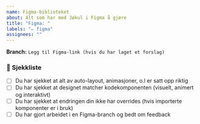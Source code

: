 ```yaml
---
name: Figma-biblioteket
about: Alt som har med Jøkul i Figma å gjøre
title: "Figma: "
labels: "✏️ figma"
assignees: ""
---
```


<!-- Beskriv kort hva du vil gjøre -->

**Branch:** `Legg til Figma-link (hvis du har laget et forslag)`

### 🎯 Sjekkliste

-   [ ] Du har sjekket at alt av auto-layout, animasjoner, o.l er satt opp riktig
-   [ ] Du har sjekket at designet matcher kodekomponenten (visuelt, animert og interaktivt)
-   [ ] Du har sjekket at endringen din ikke har overrides (hvis importerte komponenter er i bruk)
-   [ ] Du har gjort arbeidet i en Figma-branch og bedt om feedback

